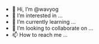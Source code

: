 - 👋 Hi, I’m @wavyog
- 👀 I’m interested in ...
- 🌱 I’m currently learning ...
- 💞️ I’m looking to collaborate on ...
- 📫 How to reach me ...

<!---
wavyog/wavyog is a ✨ special ✨ repository because its `README.md` (this file) appears on your GitHub profile.
You can click the Preview link to take a look at your changes.
--->
